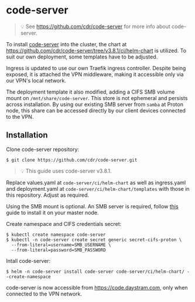 # code-server

> :bulb: See https://github.com/cdr/code-server for more info about code-server.

To install [code-server](https://github.com/cdr/code-server) into the cluster, the chart at https://github.com/cdr/code-server/tree/v3.8.1/ci/helm-chart is utilized. To suit our own deployment, some templates have to be adjusted.

Ingress is updated to use our own Traefik ingress controller. Despite being exposed, it is attached the VPN middleware, making it accessible only via our VPN's local network.

The deployment template it also modified, adding a CIFS SMB volume mount on `/mnt/share/code-server`. This store is not ephemeral and persists across installation. By using our existing SMB server from `samba` at Proton node, this share can be accessed directly by our client devices connected to the VPN.

## Installation

Clone code-server repository:

```shell
$ git clone https://github.com/cdr/code-server.git
```

> :bulb: This guide uses code-server v3.8.1.

Replace values.yaml at `code-server/ci/helm-chart` as well as ingress.yaml and deployment.yaml at `code-server/ci/helm-chart/templates` with those in this repository. Adjust as required.

<!-- TODO: SMB guide -->

Using the SMB mount is optional. An SMB server is required, follow [this]() guide to install it on your master node.

Create namespace and CIFS credentials secret:

```shell
$ kubectl create namespace code-server
$ kubectl -n code-server create secret generic secret-cifs-proton \
  --from-literal=username=SMB_USERNAME \
  --from-literal=password=SMB_PASSWORD
```

Intall code-server:

```shell
$ helm -n code-server install code-server code-server/ci/helm-chart/ --create-namespace
```

code-server is now accessible from https://code.daystram.com, only when connected to the VPN network.
